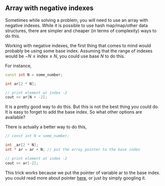 ## Array with negative indexes

Sometimes while solving a problem, you will need to use an array with negative indexes. While it is possible to use hash map/map/other data structures, there are simpler and cheaper (in terms of complexity) ways to do this.

Working with negative indexes, the first thing that comes to mind would probably be using some base index. Assuming that the range of indexes would be $-N \leq \text{index} \leq N$, you could use base $N$ to do this.

For instance,

```c++
const int N = some_number;

int ar[2 * N];

// print element at index -2
cout << ar[N + -2];
```

It is a pretty good way to do this. But this is not the best thing you could do. It is easy to forget to add the base index. So what other options are available?

There is actually a better way to do this,

```c++
// const int N = some_number;

int _ar[2 * N];
int * ar = ar + N; // put the array pointer to the base index

// print element at index -2
cout << ar[-2];
```

This trick works because we put the pointer of variable ar to the base index. you could read more about pointer [here](https://en.cppreference.com/w/cpp/language/pointer), or just by simply googling it.